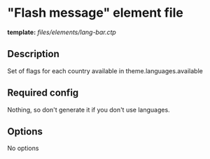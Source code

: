 # "Flash message" element file
<i class="icon-file"></i> **template:** *files/elements/lang-bar.ctp*

## Description
Set of flags for each country available in theme.languages.available

## Required config
Nothing, so don't generate it if you don't use languages.

## Options
No options
